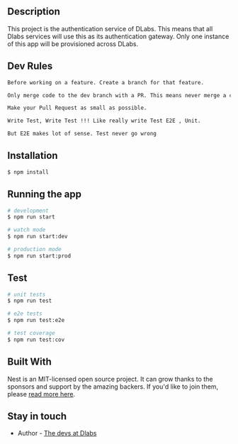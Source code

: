 
[travis-image]: https://api.travis-ci.org/nestjs/nest.svg?branch=master
[travis-url]: https://travis-ci.org/nestjs/nest
[linux-image]: https://img.shields.io/travis/nestjs/nest/master.svg?label=linux
[linux-url]: https://travis-ci.org/nestjs/nest
  

## Description

This project is the authentication service of DLabs. This means that all Dlabs services will use this as
its authentication gateway. Only one instance of this app will be provisioned across DLabs.

## Dev Rules
```bash
Before working on a feature. Create a branch for that feature.

Only merge code to the dev branch with a PR. This means never merge a code to dev alone.

Make your Pull Request as small as possible.

Write Test, Write Test !!! Like really write Test E2E , Unit. 

But E2E makes lot of sense. Test never go wrong

```

## Installation

```bash
$ npm install
```


## Running the app

```bash
# development
$ npm run start

# watch mode
$ npm run start:dev

# production mode
$ npm run start:prod
```

## Test

```bash
# unit tests
$ npm run test

# e2e tests
$ npm run test:e2e

# test coverage
$ npm run test:cov
```

## Built With

Nest is an MIT-licensed open source project. It can grow thanks to the sponsors and support by the amazing backers. If you'd like to join them, please [read more here](https://docs.nestjs.com/support).

## Stay in touch

- Author - [The devs at Dlabs](oluwatobi.t.adenekan@gmail.com)


